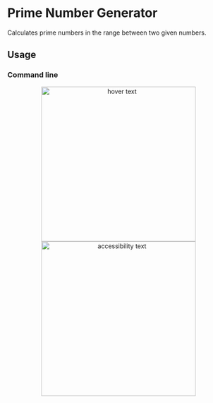 # Prime Number Generator
Calculates prime numbers in the range between two given numbers.

## Usage

### Command line
<p align="center">
  <img src="rest-api-prime-generator/img/cmdexe.PNG" width="350" title="hover text">
  <img src="rest-api-prime-generator/img/cmdexe.PNG" width="350" alt="accessibility text">
</p>
